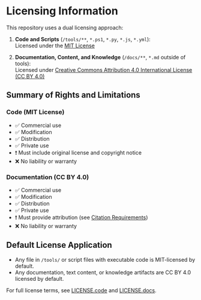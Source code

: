 # Licensing Information

This repository uses a dual licensing approach:

1. **Code and Scripts** (`/tools/**`, `*.ps1`, `*.py`, `*.js`, `*.yml`):  
   Licensed under the [MIT License](LICENSE.code)

2. **Documentation, Content, and Knowledge** (`/docs/**`, `*.md` outside of tools):  
   Licensed under [Creative Commons Attribution 4.0 International License (CC BY 4.0)](LICENSE.docs)

## Summary of Rights and Limitations

### Code (MIT License)
- ✅ Commercial use
- ✅ Modification
- ✅ Distribution
- ✅ Private use
- ❗ Must include original license and copyright notice
- ❌ No liability or warranty

### Documentation (CC BY 4.0)
- ✅ Commercial use
- ✅ Modification
- ✅ Distribution
- ✅ Private use
- ❗ Must provide attribution (see [Citation Requirements](LICENSE.docs))
- ❌ No liability or warranty

## Default License Application
- Any file in `/tools/` or script files with executable code is MIT-licensed by default.
- Any documentation, text content, or knowledge artifacts are CC BY 4.0 licensed by default.

For full license terms, see [LICENSE.code](LICENSE.code) and [LICENSE.docs](LICENSE.docs).
